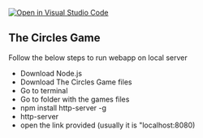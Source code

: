 [![Open in Visual Studio Code](https://classroom.github.com/assets/open-in-vscode-c66648af7eb3fe8bc4f294546bfd86ef473780cde1dea487d3c4ff354943c9ae.svg)](https://classroom.github.com/online_ide?assignment_repo_id=8842962&assignment_repo_type=AssignmentRepo)

## The Circles Game 

Follow the below steps to run webapp on local server
- Download Node.js
- Download The Circles Game files
- Go to terminal
- Go to folder with the games files
- npm install http-server -g
- http-server
- open the link provided (usually it is "localhost:8080)